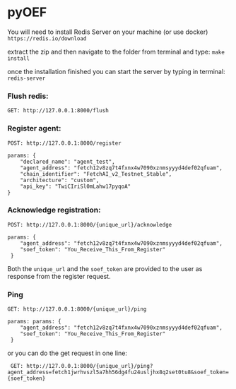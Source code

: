 # pyOEF

You will need to install Redis Server on your machine (or use docker)
`https://redis.io/download`

extract the zip and then  navigate to the folder from terminal and type:
`make install`

once the installation finished you can start  the server by typing in  terminal:
`redis-server`

### Flush redis:

`GET: http://127.0.0.1:8000/flush`

### Register agent:

`POST: http://127.0.0.1:8000/register`
```buildoutcfg
params: {
    "declared_name": "agent_test",
    "agent_address": "fetch12v8zq7t4fxnx4w7090xznmsyyyd4def02qfuam",
    "chain_identifier": "FetchAI_v2_Testnet_Stable",
    "architecture": "custom",
    "api_key": "TwiCIriSl0mLahw17pyqoA"
}
```

### Acknowledge registration:

`POST: http://127.0.0.1:8000/{unique_url}/acknowledge`
```buildoutcfg
params: {
    "agent_address": "fetch12v8zq7t4fxnx4w7090xznmsyyyd4def02qfuam",
    "soef_token": "You_Receive_This_From_Register"
 }
```
Both the `unique_url` and the `soef_token` are provided to the user as response from  the register
request.

### Ping
`GET: http://127.0.0.1:8000/{unique_url}/ping`
```buildoutcfg
params: params: {
    "agent_address": "fetch12v8zq7t4fxnx4w7090xznmsyyyd4def02qfuam",
    "soef_token": "You_Receive_This_From_Register"
 }
```
or you can do the get request in one  line:

` GET: http://127.0.0.1:8000/{unique_url}/ping?agent_address=fetch1jwrhvszl5a7hh56dg4fu24usljhx8q2set0tu8&soef_token={soef_token}`

